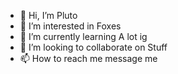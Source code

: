 - 👋 Hi, I’m Pluto
- 👀 I’m interested in Foxes
- 🌱 I’m currently learning A lot ig
- 💞️ I’m looking to collaborate on Stuff
- 📫 How to reach me message me

<!---
aibod75/aibod75 is a ✨ special ✨ repository because its `README.md` (this file) appears on your GitHub profile.
You can click the Preview link to take a look at your changes.
--->
